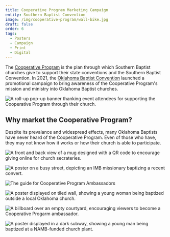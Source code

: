 ```yaml
---
title: Cooperative Program Marketing Campaign
entity: Southern Baptist Convention
image: /img/cooperative-program/wall-bike.jpg
draft: false
order: 6
tags:
  - Posters
  - Campaign
  - Print
  - Digital
---
```


The [Cooperative Program](//sbc.net/cp) is the plan through which Southern Baptist churches give to support their state conventions and the Southern Baptist Convention. In 2021, the [Oklahoma Baptist Convention](//oklahomabaptists.org) launched a promotional campaign to bring awareness of the Cooperative Program's mission and ministry into Oklahoma Baptist churches.

![A roll-up pop-up banner thanking event attendees for supporting the Cooperative Program through their church.](/img/cooperative-program/roll-ups.jpg)

## Why market the Cooperative Program?

Despite its prevalance and widespread effects, many Oklahoma Baptists have never heard of the Cooperative Program. Even of those who have, they may not know how it works or how their church is able to participate.

![A front and back view of a mug designed with a QR code to encourage giving online for church secrateries.](/img/cooperative-program/mugs.jpg)

![A poster on a busy street, depicting an IMB missionary baptizing a recent convert.](/img/cooperative-program/street-pedestrians.jpg)

![The guide for Cooperative Program Ambassadors](/img/cooperative-program/ambassador-guide.jpg)

![A poster displayed on tiled wall, showing a young woman being baptized outside a local Oklahoma church.](/img/cooperative-program/wall-stairs.jpg)

![A billboard over an empty courtyard, encouraging viewers to become a Cooperative Progarm ambassador.](/img/cooperative-program/billboard-horizontal.jpg)

![A poster displayed in a dark subway, showing a young man being baptized at a NAMB-funded church plant.](/img/cooperative-program/subway.jpg)
